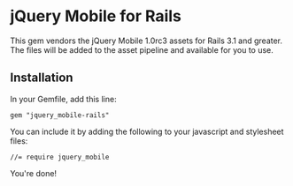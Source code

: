 # jQuery Mobile for Rails

This gem vendors the jQuery Mobile 1.0rc3 assets for Rails 3.1 and greater.
The files will be added to the asset pipeline and available for you to use.

## Installation

In your Gemfile, add this line:

    gem "jquery_mobile-rails"

You can include it by adding the following to your javascript and stylesheet files:

    //= require jquery_mobile

You're done!
